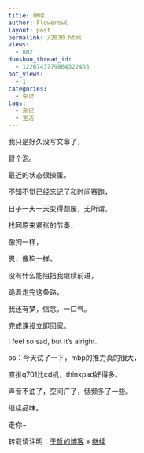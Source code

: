 ```yaml
---
title: 继续
author: Flowerowl
layout: post
permalink: /2830.html
views:
  - 802
duoshuo_thread_id:
  - 1220743779864322463
bot_views:
  - 1
categories:
  - 杂记
tags:
  - 杂记
  - 生活
---
```

我只是好久没写文章了，

冒个泡。

最近的状态很操蛋。

不知不觉已经忘记了和时间赛跑，

日子一天一天变得颓废，无所谓。

找回原来紧张的节奏，

像狗一样，

恩，像狗一样。

没有什么能阻挡我继续前进，

跪着走完这条路，

我还有梦，信念，一口气。

完成课设立即回家。

I feel so sad, but it&#8217;s alright.

ps：今天试了一下，mbp的推力真的很大，

直推q701比cd机，thinkpad好得多。

声音不油了，空间广了，低频多了一些。

继续品味。

走你~

<div id="xunlei_com_thunder_helper_plugin_d462f475-c18e-46be-bd10-327458d045bd">
</div>

<div id="xunlei_com_thunder_helper_plugin_d462f475-c18e-46be-bd10-327458d045bd">
</div>

转载请注明：[于哲的博客][1] &raquo; [继续][2]

 [1]: http://localhost/wordpress
 [2]: http://localhost/wordpress/2830.html